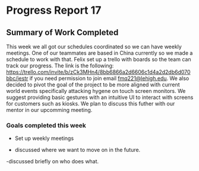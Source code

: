 # Progress Report 17

## Summary of Work Completed

This week we all got our schedules coordinated so we can have weekly meetings. One of our teammates are based in China currently so we made a schedule to work with that. Felix set up a trello with boards so the team can track our progress. The link is the following: https://trello.com/invite/b/zCk3MHn4/8bb6866a2d6606c1d4a2d2db6d070bbc/jestr if you need permission to join email fmq221@lehigh.edu. We also decided to pivot the goal of the project to be more aligned with current world events specifically attacking hygene on touch screen monitors. We suggest providing basic gestures with an intuitive UI to interact with screens for customers such as kiosks. We plan to discuss this futher with our mentor in our upcomming meeting.
### Goals completed this week

- Set up weekly meetings

- discussed where we want to move on in the future.

-discussed briefly on who does what.
